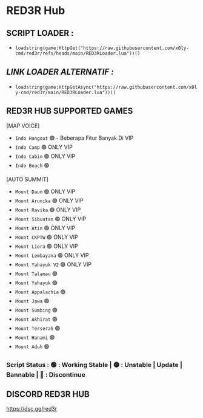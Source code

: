 # RED3R Hub

## **SCRIPT LOADER :**
- ```loadstring(game:HttpGet("https://raw.githubusercontent.com/x0ly-cmd/red3r/refs/heads/main/RED3RLoader.lua"))()```

## *LINK LOADER ALTERNATIF :*
- ```loadstring(game:HttpGetAsync("https://raw.githubusercontent.com/x0ly-cmd/red3r/main/RED3RLoader.lua"))()```

## **RED3R HUB SUPPORTED GAMES** 

[MAP VOICE]
- `Indo Hangout` :green_circle: - Beberapa Fitur Banyak Di VIP
- `Indo Camp` :green_circle: ONLY VIP
- `Indo Cabin` :green_circle: ONLY VIP
- `Indo Beach` :green_circle:

[AUTO SUMMIT]
- `Mount Daun` :green_circle: ONLY VIP
- `Mount Arunika` :green_circle: ONLY VIP
- `Mount Ravika` :green_circle: ONLY VIP
- `Mount Sibuatan` :green_circle: ONLY VIP
- `Mount Atin` :green_circle: ONLY VIP
- `Mount CKPTW` :green_circle: ONLY VIP
- `Mount Liora` :green_circle: ONLY VIP
- `Mount Lembayana` :green_circle: ONLY VIP
- `Mount Yahayuk V2` :green_circle: ONLY VIP
- `Mount Talamau` :green_circle:
- `Mount Yahayuk` :green_circle:
- `Mount Appalachia` :green_circle:
- `Mount Jawa` :green_circle:
- `Mount Sumbing` :green_circle:
- `Mount Akhirat` :green_circle:
- `Mount Terserah` :green_circle:
- `Mount Hanami` :green_circle:
- `Mount Aduh` :green_circle:

### Script Status :  :green_circle: : Working Stable |  :yellow_circle:  : Unstable | Update | Bannable |  :red_circle: : Discontinue

## **DISCORD RED3R HUB**
https://dsc.gg/red3r
